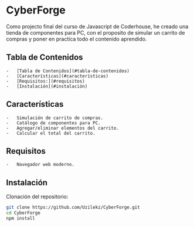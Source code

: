 # CyberForge

Como projecto final del curso de Javascript de Coderhouse, he creado una tienda de componentes para PC, con el proposito de simular un carrito de compras y poner en practica todo el contenido aprendido.

## Tabla de Contenidos

    -   [Tabla de Contenidos](#tabla-de-contenidos)
    -   [Características](#características)
    -   [Requisitos:](#requisitos)
    -   [Instalación](#instalación)

## Características

    -   Simulación de carrito de compras.
    -   Catálogo de componentes para PC.
    -   Agregar/eliminar elementos del carrito.
    -   Calcular el total del carrito.

## Requisitos

    -   Navegador web moderno.

## Instalación

Clonación del repositorio:

```bash
git clone https://github.com/Uzilekz/CyberForge.git
cd CyberForge
npm install
```
